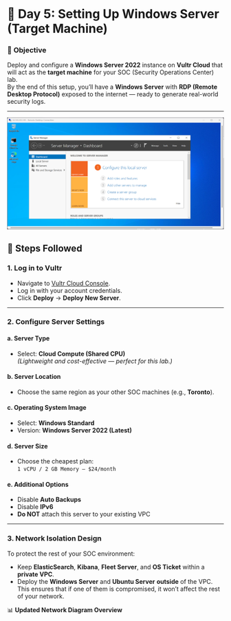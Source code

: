 # 🧠 **Day 5: Setting Up Windows Server (Target Machine)**

### 🎯 **Objective**

Deploy and configure a **Windows Server 2022** instance on **Vultr Cloud** that will act as the **target machine** for your SOC (Security Operations Center) lab.  
By the end of this setup, you’ll have a **Windows Server** with **RDP (Remote Desktop Protocol)** exposed to the internet — ready to generate real-world security logs.

---
![Kibana Screenshot](../images/5-window-server.png)

## 🧩 **Steps Followed**

### **1. Log in to Vultr**
- Navigate to [Vultr Cloud Console](https://www.vultr.com/).
- Log in with your account credentials.
- Click **Deploy** → **Deploy New Server**.

---

### **2. Configure Server Settings**

#### **a. Server Type**
- Select: **Cloud Compute (Shared CPU)**  
  *(Lightweight and cost-effective — perfect for this lab.)*

#### **b. Server Location**
- Choose the same region as your other SOC machines (e.g., **Toronto**).

#### **c. Operating System Image**
- Select: **Windows Standard**
- Version: **Windows Server 2022 (Latest)**

#### **d. Server Size**
- Choose the cheapest plan:  
  `1 vCPU / 2 GB Memory — $24/month`

#### **e. Additional Options**
- Disable **Auto Backups**
- Disable **IPv6**
- **Do NOT** attach this server to your existing VPC

---

### **3. Network Isolation Design**

To protect the rest of your SOC environment:
- Keep **ElasticSearch**, **Kibana**, **Fleet Server**, and **OS Ticket** within a **private VPC**.
- Deploy the **Windows Server** and **Ubuntu Server** **outside** of the VPC.  
  This ensures that if one of them is compromised, it won’t affect the rest of your network.

📊 **Updated Network Diagram Overview**
